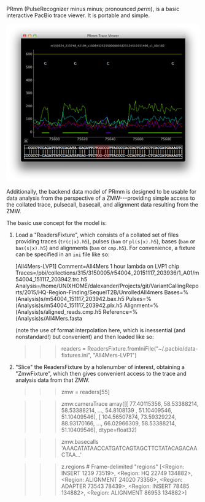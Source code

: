 PRmm (PulseRecognizer minus minus; pronounced *perm*), is a basic
interactive PacBio trace viewer.  It is portable and simple.

![Screenshot](./screenshot.png)

Additionally, the backend data model of PRmm is designed to be usable
for data analysis from the perspective of a ZMW---providing simple
access to the collated trace, pulsecall, basecall, and alignment data
resulting from the ZMW.

The basic use concept for the model is:

  1. Load a "ReadersFixture", which consists of a collated set of
     files providing traces (`tr(c|x).h5`), pulses (`bam` or
     `pl(s|x).h5`), bases (`bam` or `bas(s|x).h5`) and alignments
     (`bam` or `cmp.h5`).  For convenience, a fixture can be specified
     in an `ini` file like so:

        [All4Mers-LVP1]
        Comment=All4Mers 1 hour lambda on LVP1 chip
        Traces=/pbi/collections/315/3150005/r54004_20151117_203936/1_A01/m54004_151117_203942.trc.h5
        Analysis=/home/UNIXHOME/dalexander/Projects/git/VariantCallingReports/2015/HQ-Region-Finding/SequelT2B/UnrolledAll4mers
        Bases=%(Analysis)s/m54004_151117_203942.bax.h5
        Pulses=%(Analysis)s/m54004_151117_203942.plx.h5
        Alignment=%(Analysis)s/aligned_reads.cmp.h5
        Reference=%(Analysis)s/All4Mers.fasta

     (note the use of format interpolation here, which is inessential (and nonstandard!)
     but convenient) and then loaded like so:

        >>> readers = ReadersFixture.fromIniFile("~/.pacbio/data-fixtures.ini", "All4Mers-LVP1")


  2. "Slice" the ReadersFixture by a holenumber of interest, obtaining
     a "ZmwFixture", which then gives convenient access to the trace
     and analysis data from that ZMW.

        >>> zmw = readers[55]

        >>> zmw.cameraTrace
        array([[  77.40115356,   58.53388214,   58.53388214, ...,   54.8108139 ,
                  51.10409546,   51.10409546],
               [ 104.56507874,   73.59329224,   88.93170166, ...,   66.02966309,
                  58.53388214,   51.10409546], dtype=float32)

        >>> zmw.basecalls
        'AAACATATAACCATGATCAGTAGCTTCTATACAGACAACTAA...'

        >>> z.regions  # Frame-delimited "regions"
         [<Region:     INSERT    1239   73519>,
          <Region:         HQ   22749  134882>,
          <Region:  ALIGNMENT   24020   73356>,
          <Region:    ADAPTER   73543   78439>,
          <Region:     INSERT   78485  134882>,
          <Region:  ALIGNMENT   86953  134882>]
